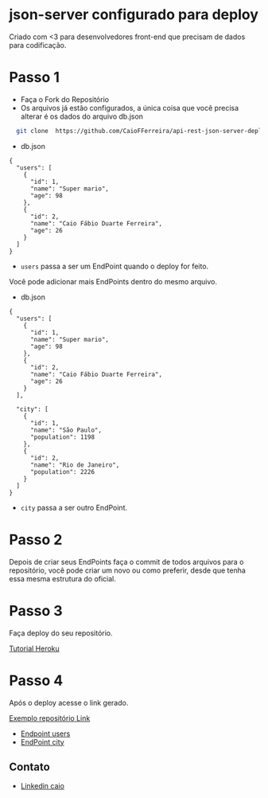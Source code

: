 # json-server configurado para deploy

Criado com <3 para desenvolvedores front-end que precisam de dados para codificação.

# Passo 1 
- Faça o Fork do Repositório
- Os arquivos já estão configurados, a única coisa que você precisa alterar é os dados do arquivo db.json

```sh
  git clone  https://github.com/CaioFFerreira/api-rest-json-server-deploy.git
```

- db.json
```
{
  "users": [
    {
      "id": 1,
      "name": "Super mario",
      "age": 98
    },
    {
      "id": 2,
      "name": "Caio Fábio Duarte Ferreira",
      "age": 26
    }
  ]
}

```
- `users` passa a ser um EndPoint quando o deploy for feito.

Você pode adicionar mais EndPoints dentro do mesmo arquivo.

- db.json
```
{
  "users": [
    {
      "id": 1,
      "name": "Super mario",
      "age": 98
    },
    {
      "id": 2,
      "name": "Caio Fábio Duarte Ferreira",
      "age": 26
    }
  ],

  "city": [
    {
      "id": 1,
      "name": "São Paulo",
      "population": 1198
    },
    {
      "id": 2,
      "name": "Rio de Janeiro",
      "population": 2226
    }
  ]
}

```
-  `city` passa a ser outro EndPoint.

# Passo 2 

Depois de criar seus EndPoints faça o commit de todos arquivos para o repositório, você pode criar um novo ou como preferir, desde que tenha essa mesma estrutura do oficial.

# Passo 3

Faça deploy do seu repositório. 

[Tutorial Heroku](https://devcenter.heroku.com/articles/github-integration)

# Passo 4

Após o deploy acesse o link gerado. 

[Exemplo repositório Link](https://jsonserverfake.herokuapp.com/)

- [Endpoint users](https://jsonserverfake.herokuapp.com/users)
- [EndPoint city](https://jsonserverfake.herokuapp.com/city)


Contato
----
- [Linkedin caio](https://www.linkedin.com/in/caio-fabio-duarte-ferreira/)
